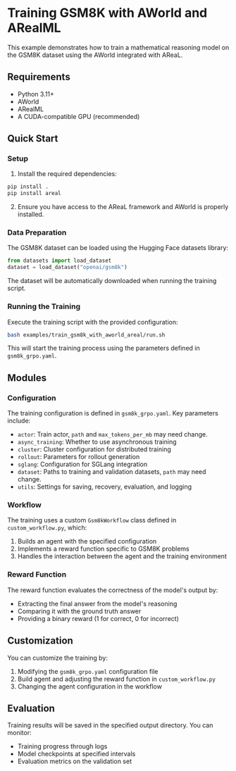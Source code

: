 # Training GSM8K with AWorld and ARealML

This example demonstrates how to train a mathematical reasoning model on the GSM8K dataset using the AWorld integrated with AReaL.

## Requirements

- Python 3.11+
- AWorld
- ARealML
- A CUDA-compatible GPU (recommended)

## Quick Start

### Setup

1. Install the required dependencies:

```bash
pip install .
pip install areal
```

2. Ensure you have access to the AReaL framework and AWorld is properly installed.

### Data Preparation

The GSM8K dataset can be loaded using the Hugging Face datasets library:

```python
from datasets import load_dataset
dataset = load_dataset("openai/gsm8k")
```

The dataset will be automatically downloaded when running the training script.

### Running the Training

Execute the training script with the provided configuration:

```bash
bash examples/train_gsm8k_with_aworld_areal/run.sh
```

This will start the training process using the parameters defined in `gsm8k_grpo.yaml`.

## Modules

### Configuration

The training configuration is defined in `gsm8k_grpo.yaml`. Key parameters include:

- `actor`: Train actor, `path` and `max_tokens_per_mb` may need change.
- `async_training`: Whether to use asynchronous training
- `cluster`: Cluster configuration for distributed training
- `rollout`: Parameters for rollout generation
- `sglang`: Configuration for SGLang integration
- `dataset`: Paths to training and validation datasets, `path` may need change.
- `utils`: Settings for saving, recovery, evaluation, and logging

### Workflow

The training uses a custom `Gsm8kWorkflow` class defined in `custom_workflow.py`, which:

1. Builds an agent with the specified configuration
2. Implements a reward function specific to GSM8K problems
3. Handles the interaction between the agent and the training environment

### Reward Function

The reward function evaluates the correctness of the model's output by:
- Extracting the final answer from the model's reasoning
- Comparing it with the ground truth answer
- Providing a binary reward (1 for correct, 0 for incorrect)

## Customization

You can customize the training by:

1. Modifying the `gsm8k_grpo.yaml` configuration file
2. Build agent and adjusting the reward function in `custom_workflow.py`
3. Changing the agent configuration in the workflow

## Evaluation

Training results will be saved in the specified output directory. You can monitor:
- Training progress through logs
- Model checkpoints at specified intervals
- Evaluation metrics on the validation set
